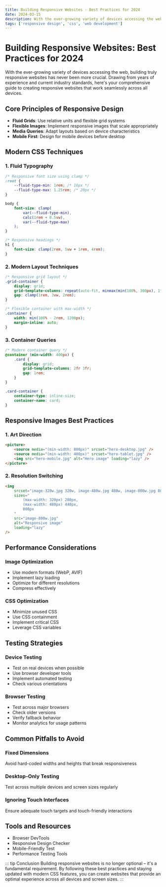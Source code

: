 ```yaml
---
title: Building Responsive Websites - Best Practices for 2024
date: 2024-03-15
description: With the ever-growing variety of devices accessing the web, building truly responsive websites has never been more crucial. Drawing from years of experience and current industry standards, here's your comprehensive guide to creating responsive websites that work seamlessly across all devices.
tags: ['responsive design', 'css', 'web development']
---
```


# Building Responsive Websites: Best Practices for 2024

With the ever-growing variety of devices accessing the web, building truly responsive websites has never been more crucial. Drawing from years of experience and current industry standards, here's your comprehensive guide to creating responsive websites that work seamlessly across all devices.

## Core Principles of Responsive Design

- **Fluid Grids**: Use relative units and flexible grid systems
- **Flexible Images**: Implement responsive images that scale appropriately
- **Media Queries**: Adapt layouts based on device characteristics
- **Mobile First**: Design for mobile devices before desktop

## Modern CSS Techniques

### 1. Fluid Typography

```css
/* Responsive font size using clamp */
:root {
	--fluid-type-min: 1rem; /* 16px */
	--fluid-type-max: 1.25rem; /* 20px */
}

body {
	font-size: clamp(
		var(--fluid-type-min),
		calc(1rem + 0.5vw),
		var(--fluid-type-max)
	);
}

/* Responsive headings */
h1 {
	font-size: clamp(2rem, 5vw + 1rem, 4rem);
}
```

### 2. Modern Layout Techniques

```css
/* Responsive grid layout */
.grid-container {
	display: grid;
	grid-template-columns: repeat(auto-fit, minmax(min(100%, 300px), 1fr));
	gap: clamp(1rem, 3vw, 2rem);
}

/* Flexible container with max-width */
.container {
	width: min(100% - 2rem, 1200px);
	margin-inline: auto;
}
```

### 3. Container Queries

```css
/* Modern container query */
@container (min-width: 400px) {
	.card {
		display: grid;
		grid-template-columns: 2fr 3fr;
		gap: 1rem;
	}
}

.card-container {
	container-type: inline-size;
	container-name: card;
}
```

## Responsive Images Best Practices

### 1. Art Direction

```html
<picture>
	<source media="(min-width: 800px)" srcset="hero-desktop.jpg" />
	<source media="(min-width: 400px)" srcset="hero-tablet.jpg" />
	<img src="hero-mobile.jpg" alt="Hero image" loading="lazy" />
</picture>
```

### 2. Resolution Switching

```html
<img
	srcset="image-320w.jpg 320w, image-480w.jpg 480w, image-800w.jpg 800w"
	sizes="
		(max-width: 320px) 280px,
		(max-width: 480px) 440px,
		800px
	"
	src="image-800w.jpg"
	alt="Responsive image"
	loading="lazy"
/>
```

## Performance Considerations

### Image Optimization

- Use modern formats (WebP, AVIF)
- Implement lazy loading
- Optimize for different resolutions
- Compress effectively

### CSS Optimization

- Minimize unused CSS
- Use CSS containment
- Implement critical CSS
- Leverage CSS variables

## Testing Strategies

### Device Testing

- Test on real devices when possible
- Use browser developer tools
- Implement automated testing
- Check various orientations

### Browser Testing

- Test across major browsers
- Check older versions
- Verify fallback behavior
- Monitor analytics for usage patterns

## Common Pitfalls to Avoid

### Fixed Dimensions

Avoid hard-coded widths and heights that break responsiveness

### Desktop-Only Testing

Test across multiple devices and screen sizes regularly

### Ignoring Touch Interfaces

Ensure adequate touch targets and touch-friendly interactions

## Tools and Resources

- Browser DevTools
- Responsive Design Checker
- Mobile-Friendly Test
- Performance Testing Tools

::: tip Conclusion
Building responsive websites is no longer optional – it's a fundamental requirement. By following these best practices and staying updated with modern CSS features, you can create websites that provide an optimal experience across all devices and screen sizes.
:::

<style>
/* You can add custom styles here if needed, or better yet, add them to your VitePress theme */
</style>
